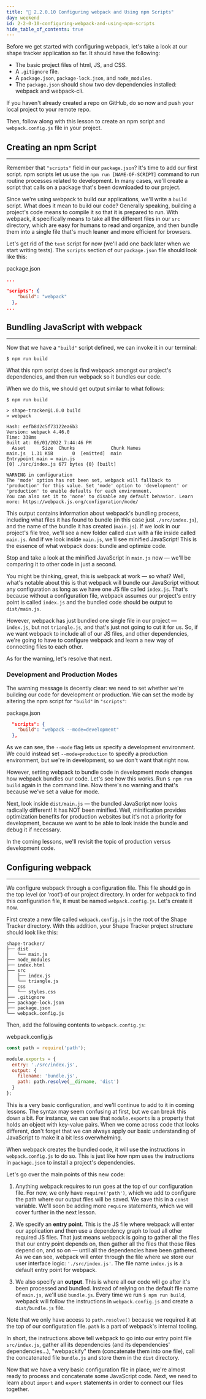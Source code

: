 ```yaml
---
title: "📓 2.2.0.10 Configuring webpack and Using npm Scripts"
day: weekend
id: 2-2-0-10-configuring-webpack-and-using-npm-scripts
hide_table_of_contents: true
---
```


Before we get started with configuring webpack, let's take a look at our shape tracker application so far. It should have the following:

* The basic project files of html, JS, and CSS.
* A `.gitignore` file.
* A `package.json`, `package-lock.json`, and `node_modules`.
* The `package.json` should show two dev dependencies installed: webpack and webpack-cli. 

If you haven't already created a repo on GitHub, do so now and push your local project to your remote repo.

Then, follow along with this lesson to create an npm script and `webpack.config.js` file in your project.

## Creating an npm Script
--- 

Remember that `"scripts"` field in our `package.json`? It's time to add our first script. npm scripts let us use the `npm run [NAME-OF-SCRIPT]` command to run routine processes related to development. In many cases, we'll create a script that calls on a package that's been downloaded to our project.

Since we're using webpack to build our applications, we'll write a `build` script. What does it mean to build our code? Generally speaking, building a project's code means to compile it so that it is prepared to run. With webpack, it specifically means to take all the different files in our `src` directory, which are easy for humans to read and organize, and then bundle them into a single file that's much leaner and more efficient for browsers. 

Let's get rid of the `test` script for now (we'll add one back later when we start writing tests). The `scripts` section of our `package.json` file should look like this:

<div class="filename">package.json</div>

```json
...

"scripts": {
    "build": "webpack"
  },
...
```

## Bundling JavaScript with webpack
---

Now that we have a `"build"` script defined, we can invoke it in our terminal:

```shell
$ npm run build
```

What this npm script does is find webpack amongst our project's dependencies, and then run webpack so it bundles our code.

When we do this, we should get output similar to what follows:

```shell
$ npm run build

> shape-tracker@1.0.0 build
> webpack

Hash: eefb8d2c5f73122ea6b3
Version: webpack 4.46.0
Time: 338ms
Built at: 06/01/2022 7:44:46 PM
  Asset      Size  Chunks             Chunk Names
main.js  1.31 KiB       0  [emitted]  main
Entrypoint main = main.js
[0] ./src/index.js 677 bytes {0} [built]

WARNING in configuration
The 'mode' option has not been set, webpack will fallback to 'production' for this value. Set 'mode' option to 'development' or 'production' to enable defaults for each environment.
You can also set it to 'none' to disable any default behavior. Learn more: https://webpack.js.org/configuration/mode/
```

This output contains information about webpack's bundling process, including what files it has found to bundle (in this case just `./src/index.js`), and the name of the bundle it has created (`main.js`). If we look in our project's file tree, we'll see a new folder called `dist` with a file inside called `main.js`. And if we look inside `main.js`, we'll see minified JavaScript! This is the essence of what webpack does: bundle and optimize code.

Stop and take a look at the minified JavaScript in `main.js` now — we'll be comparing it to other code in just a second.

You might be thinking, great, this is webpack at work — so what? Well, what's notable about this is that webpack will bundle our JavaScript without any configuration as long as we have one JS file called `index.js`. That's because without a configuration file, webpack assumes our project's entry point is called `index.js` and the bundled code should be output to `dist/main.js`.

However, webpack has just bundled one single file in our project — `index.js`, but not `triangle.js`, and that's just not going to cut it for us. So, if we want webpack to include all of our JS files, and other dependencies, we're going to have to configure webpack and learn a new way of connecting files to each other.

As for the warning, let's resolve that next.

### Development and Production Modes

The warning message is decently clear: we need to set whether we're building our code for development or production. We can set the mode by altering the npm script for `"build"` in `"scripts"`:

<div class="filename">package.json</div>

```json
  "scripts": {
    "build": "webpack --mode=development"
  },
```

As we can see, the `--mode` flag lets us specify a development environment. We could instead set `--mode=production` to specify a production environment, but we're in development, so we don't want that right now.

However, setting webpack to bundle code in development mode changes how webpack bundles our code. Let's see how this works. Run `$ npm run build` again in the command line. Now there's no warning and that's because we've set a value for mode. 

Next, look inside `dist/main.js` — the bundled JavaScript now looks radically different! It has NOT been minified. Well, minification provides optimization benefits for production websites but it's not a priority for development, because we want to be able to look inside the bundle and debug it if necessary.  

In the coming lessons, we'll revisit the topic of production versus development code.

## Configuring webpack
---

We configure webpack through a configuration file. This file should go in the top level (or 'root') of our project directory. In order for webpack to find this configuration file, it must be named `webpack.config.js`. Let's create it now.

First create a new file called `webpack.config.js` in the root of the Shape Tracker directory. With this addition, your Shape Tracker project structure should look like this:

```
shape-tracker/
├── dist
│   └── main.js
├── node_modules
├── index.html
├── src
│   ├── index.js
│   └── triangle.js
├── css
│   └── styles.css
├── .gitignore
├── package-lock.json
├── package.json
└── webpack.config.js
```

Then, add the following contents to `webpack.config.js`:

<div class="filename">webpack.config.js</div>

```js
const path = require('path');

module.exports = {
  entry: './src/index.js',
  output: {
    filename: 'bundle.js',
    path: path.resolve(__dirname, 'dist')
  }
};
```

This is a very basic configuration, and we'll continue to add to it in coming lessons. The syntax may seem confusing at first, but we can break this down a bit. For instance, we can see that `module.exports` is a property that holds an object with key-value pairs. When we come across code that looks different, don't forget that we can always apply our basic understanding of JavaScript to make it a bit less overwhelming.

When webpack creates the bundled code, it will use the instructions in `webpack.config.js` to do so. This is just like how npm uses the instructions in `package.json` to install a project's dependencies. 

Let's go over the main points of this new code:

1. Anything webpack requires to run goes at the top of our configuration file. For now, we only have `require('path')`, which we add to configure the path where our output files will be saved. We save this in a `const` variable. We'll soon be adding more `require` statements, which we will cover further in the next lesson.

2. We specify an **entry point**. This is the JS file where webpack will enter our application and then use a dependency graph to load all other required JS files. That just means webpack is going to gather all the files that our entry point depends on, then gather all the files that those files depend on, and so on — until all the dependencies have been gathered. As we can see, webpack will enter through the file where we store our user interface logic: `'./src/index.js'`. The file name `index.js` is a default entry point for webpack.

3. We also specify an **output**. This is where all our code will go after it's been processed and bundled. Instead of relying on the default file name of `main.js`, we'll use `bundle.js`.  Every time we run `$ npm run build`, webpack will follow the instructions in `webpack.config.js` and create a `dist/bundle.js` file.

Note that we only have access to `path.resolve()` because we required it at the top of our configuration file. `path` is a part of webpack's internal tooling.

In short, the instructions above tell webpack to go into our entry point file `src/index.js`, gather all its dependencies (and its dependencies' dependencies...), "webpackify" them (concatenate them into one file), call the concatenated file `bundle.js` and store them in the `dist` directory.

Now that we have a very basic configuration file in place, we're almost ready to process and concatenate some JavaScript code. Next, we need to learn about `import` and `export` statements in order to connect our files together.
